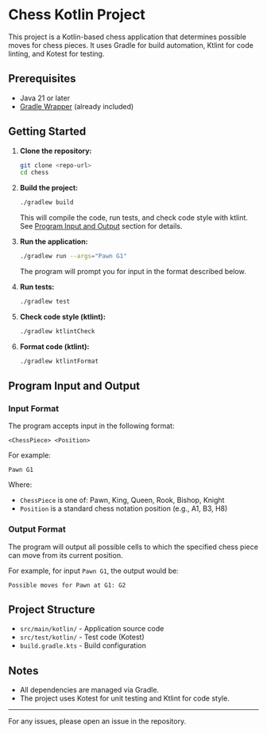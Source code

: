 # Chess Kotlin Project

This project is a Kotlin-based chess application that determines possible moves for chess pieces. It uses Gradle for build automation, Ktlint for code linting, and Kotest for testing.

## Prerequisites
- Java 21 or later
- [Gradle Wrapper](https://docs.gradle.org/current/userguide/gradle_wrapper.html) (already included)

## Getting Started

1. **Clone the repository:**
   ```sh
   git clone <repo-url>
   cd chess
   ```

2. **Build the project:**
   ```sh
   ./gradlew build
   ```
   This will compile the code, run tests, and check code style with ktlint.
   See [Program Input and Output](#program-input-and-output) section for details.
3. **Run the application:**
   ```sh
   ./gradlew run --args="Pawn G1"
   ```
   The program will prompt you for input in the format described below.

4. **Run tests:**
   ```sh
   ./gradlew test
   ```

5. **Check code style (ktlint):**
   ```sh
   ./gradlew ktlintCheck
   ```

6. **Format code (ktlint):**
   ```sh
   ./gradlew ktlintFormat
   ```

## Program Input and Output

### Input Format
The program accepts input in the following format:
```
<ChessPiece> <Position>
```

For example:
```
Pawn G1
```

Where:
- `ChessPiece` is one of: Pawn, King, Queen, Rook, Bishop, Knight
- `Position` is a standard chess notation position (e.g., A1, B3, H8)

### Output Format
The program will output all possible cells to which the specified chess piece can move from its current position.

For example, for input `Pawn G1`, the output would be:
```
Possible moves for Pawn at G1: G2
```

## Project Structure
- `src/main/kotlin/` - Application source code
- `src/test/kotlin/` - Test code (Kotest)
- `build.gradle.kts` - Build configuration

## Notes
- All dependencies are managed via Gradle.
- The project uses Kotest for unit testing and Ktlint for code style.

---

For any issues, please open an issue in the repository.
